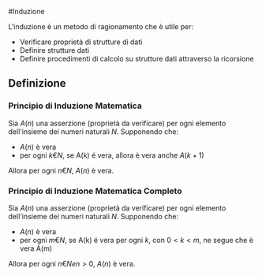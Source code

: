 #Induzione

L'induzione è un metodo di ragionamento che è utile per:

* Verificare proprietà di strutture di dati
* Definire strutture dati
* Definire procedimenti di calcolo su strutture dati attraverso la ricorsione

## Definizione

### Principio di Induzione Matematica

Sia $A(n)$ una asserzione (proprietà da verificare) per ogni elemento dell'insieme dei numeri naturali $N$. Supponendo che:

* $A(n)$ è vera
* per ogni $k€N$, se A(k) é vera, allora è vera anche $A(k+1)$

Allora per ogni $n€N$, $A(n)$ è vera.

### Principio di Induzione Matematica Completo

Sia $A(n)$ una asserzione (proprietà da verificare) per ogni elemento dell'insieme dei numeri naturali $N$. Supponendo che:

* $A(n)$ è vera
* per ogni $m€N$, se A(k) é vera per ogni $k$, con $0<k<m$, ne segue che è vera A(m)

Allora per ogni $n€N e n>0$, $A(n)$ è vera.



